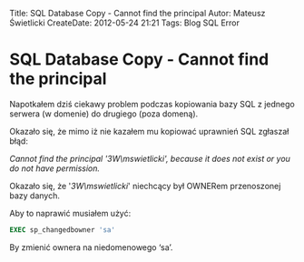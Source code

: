 Title: SQL Database Copy - Cannot find the principal
Autor: Mateusz Świetlicki
CreateDate: 2012-05-24 21:21
Tags: 	Blog
		SQL
		Error

SQL Database Copy - Cannot find the principal
==================

Napotkałem dziś ciekawy problem podczas kopiowania bazy SQL z jednego serwera (w domenie) do drugiego (poza domeną).

Okazało się, że mimo iż nie kazałem mu kopiować uprawnień SQL zgłaszał błąd:

*Cannot find the principal '3W\mswietlicki', because it does not exist or you do not have permission.*

Okazało się, że '*3W\mswietlicki*' niechcący był OWNERem przenoszonej bazy danych.

Aby to naprawić musiałem użyć:

```sql
EXEC sp_changedbowner 'sa'
```
By zmienić ownera na niedomenowego ‘sa’.